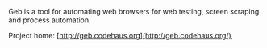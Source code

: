 Geb is a tool for automating web browsers for web testing, screen scraping and process automation.

Project home: [http://geb.codehaus.org](http://geb.codehaus.org/)